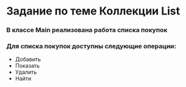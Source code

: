 # Задание по теме Коллекции List
### В классе Main реализована работа списка покупок
### Для списка покупок доступны следующие операции:
* Добавить
* Показать
* Удалить
* Найти
